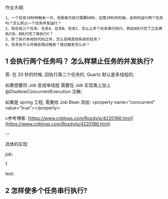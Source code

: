 作业大纲:

```
1、一个任务10秒钟触发一次，但是每次执行需要60秒，在第20秒的时候，会同时运行两个任务吗？怎么禁止一个任务并发运行？
2、现在有三个任务，任务A、任务B、任务C，怎么让多个任务串行执行，例如A执行完了之后再执行B，B执行完了再执行C？
3、除了执行本地的代码之外，怎么调用其他系统的任务？
4、任务在什么时候会错过触发？错过触发怎么办？
```

## 1 会执行两个任务吗？ 怎么样禁止任务的并发执行?

答:  在 20 秒的时候, 回执行第二个任务的, Quartz 默认是多线程的;

如果想要将 Job 变成单线程 需要在 Job 实现类上加上 @DisallowConcurrentExecution 注解;

如果是 spring 工程, 需要给 Job Bean 添加: &lt;property name="concurrent" value="true"&gt;&lt;/property&gt;

c参考博客: [https://www.cnblogs.com/Rozdy/p/4220186.html](https://www.cnblogs.com/Rozdy/p/4220186.html)

--

具体的实现:

job:

   1

test:

## 2 怎样使多个任务串行执行?



